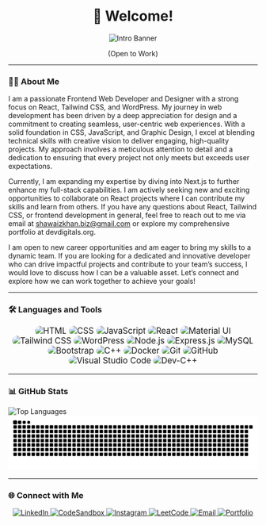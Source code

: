 <h1 align="center">👋 Welcome!</h1>

<div align="center">
  <img src="https://github.com/shawaiz-khan/shawaiz-khan/blob/main/banner.gif" alt="Intro Banner" style="max-width: 100%; height: auto;" />
</div>

<p align="center">(Open to Work)</p>

---

### 👨‍💻 About Me

I am a passionate Frontend Web Developer and Designer with a strong focus on React, Tailwind CSS, and WordPress. My journey in web development has been driven by a deep appreciation for design and a commitment to creating seamless, user-centric web experiences. With a solid foundation in CSS, JavaScript, and Graphic Design, I excel at blending technical skills with creative vision to deliver engaging, high-quality projects. My approach involves a meticulous attention to detail and a dedication to ensuring that every project not only meets but exceeds user expectations.

Currently, I am expanding my expertise by diving into Next.js to further enhance my full-stack capabilities. I am actively seeking new and exciting opportunities to collaborate on React projects where I can contribute my skills and learn from others. If you have any questions about React, Tailwind CSS, or frontend development in general, feel free to reach out to me via email at shawaizkhan.biz@gmail.com or explore my comprehensive portfolio at devdigitals.org.

I am open to new career opportunities and am eager to bring my skills to a dynamic team. If you are looking for a dedicated and innovative developer who can drive impactful projects and contribute to your team’s success, I would love to discuss how I can be a valuable asset. Let’s connect and explore how we can work together to achieve your goals!

---

### 🛠️ Languages and Tools

<p align="center" style="font-size: larger;">
  <img alt="HTML" src="https://img.shields.io/badge/-HTML-E34F26?style=for-the-badge&logo=html5&logoColor=white&logoWidth=20&logoHeight=20" style="border-radius: 10px;" />
  <img alt="CSS" src="https://img.shields.io/badge/-CSS-1572B6?style=for-the-badge&logo=css3&logoColor=white&logoWidth=20&logoHeight=20" style="border-radius: 10px;" />
  <img alt="JavaScript" src="https://img.shields.io/badge/-JavaScript-F7DF1E?style=for-the-badge&logo=javascript&logoColor=black&logoWidth=20&logoHeight=20" style="border-radius: 10px;" />
  <img alt="React" src="https://img.shields.io/badge/-React-45b8d8?style=for-the-badge&logo=react&logoColor=white&logoWidth=20&logoHeight=20" style="border-radius: 10px;" />
  <img alt="Material UI" src="https://img.shields.io/badge/-Material--UI-007FFF?style=for-the-badge&logo=mui&logoColor=white&logoWidth=20&logoHeight=20" style="border-radius: 10px;" />
  <img alt="Tailwind CSS" src="https://img.shields.io/badge/-Tailwind%20CSS-38B2AC?style=for-the-badge&logo=tailwind-css&logoColor=white&logoWidth=20&logoHeight=20" style="border-radius: 10px;" />
  <img alt="WordPress" src="https://img.shields.io/badge/-WordPress-21759B?style=for-the-badge&logo=wordpress&logoColor=white&logoWidth=20&logoHeight=20" style="border-radius: 10px;" />
  <img alt="Node.js" src="https://img.shields.io/badge/-Node.js-43853d?style=for-the-badge&logo=node.js&logoColor=white&logoWidth=20&logoHeight=20" style="border-radius: 10px;" />
  <img alt="Express.js" src="https://img.shields.io/badge/-Express-000000?style=for-the-badge&logo=express&logoColor=white&logoWidth=20&logoHeight=20" style="border-radius: 10px;" />
  <img alt="MySQL" src="https://img.shields.io/badge/-MySQL-4479A1?style=for-the-badge&logo=mysql&logoColor=white&logoWidth=20&logoHeight=20" style="border-radius: 10px;" />
  <img alt="Bootstrap" src="https://img.shields.io/badge/-Bootstrap-563D7C?style=for-the-badge&logo=bootstrap&logoColor=white&logoWidth=20&logoHeight=20" style="border-radius: 10px;" />
  <img alt="C++" src="https://img.shields.io/badge/-C++-00599C?style=for-the-badge&logo=c%2B%2B&logoColor=white&logoWidth=20&logoHeight=20" style="border-radius: 10px;" />
  <img alt="Docker" src="https://img.shields.io/badge/-Docker-2496ED?style=for-the-badge&logo=docker&logoColor=white&logoWidth=20&logoHeight=20" style="border-radius: 10px;" />
  <img alt="Git" src="https://img.shields.io/badge/-Git-F05032?style=for-the-badge&logo=git&logoColor=white&logoWidth=20&logoHeight=20" style="border-radius: 10px;" />
  <img alt="GitHub" src="https://img.shields.io/badge/-GitHub-181717?style=for-the-badge&logo=github&logoColor=white&logoWidth=20&logoHeight=20" style="border-radius: 10px;" />
  <img alt="Visual Studio Code" src="https://img.shields.io/badge/-Visual%20Studio%20Code-007ACC?style=for-the-badge&logo=visual-studio-code&logoColor=white&logoWidth=20&logoHeight=20" style="border-radius: 10px;" />
  <img alt="Dev-C++" src="https://img.shields.io/badge/-Dev--C++-5F5F5F?style=for-the-badge&logo=cplusplus&logoColor=white&logoWidth=20&logoHeight=20" style="border-radius: 10px;" />
</p>

---

### 📊 GitHub Stats

<p align="start">
  <!-- Display top languages in a compact layout -->
  <img src="https://github-readme-stats.vercel.app/api/top-langs?username=shawaiz-khan&show_icons=true&locale=en&layout=compact" alt="Top Languages" />

  <!-- Center snake animation -->
  <img src="https://raw.githubusercontent.com/shawaiz-khan/shawaiz-khan/output/snake.svg" alt="Snake animation" />
</p>

---

### 🌐 Connect with Me

<p align="center">
  <a href="https://www.linkedin.com/in/bizshawaizkhan/" target="_blank">
    <img src="https://img.shields.io/badge/LinkedIn-%230077B5.svg?&style=for-the-badge&logo=linkedin&logoColor=white" height="30" alt="LinkedIn" />
  </a>
  <a href="https://codesandbox.com/shawaiz-khan" target="_blank">
    <img src="https://img.shields.io/badge/CodeSandbox-%23F7DF1E.svg?&style=for-the-badge&logo=codesandbox&logoColor=white" height="30" alt="CodeSandbox" />
  </a>
  <a href="https://instagram.com/shawaizkhan_official" target="_blank">
    <img src="https://img.shields.io/badge/Instagram-%23E4405F.svg?&style=for-the-badge&logo=instagram&logoColor=white" height="30" alt="Instagram" />
  </a>
  <a href="https://www.leetcode.com/shawaizkhan" target="_blank">
    <img src="https://img.shields.io/badge/LeetCode-%23F14C28.svg?&style=for-the-badge&logo=leetcode&logoColor=white" height="30" alt="LeetCode" />
  </a>
  <a href="mailto:shawaiskhan.biz@gmail.com">
    <img src="https://img.shields.io/badge/Email-%23D14836.svg?&style=for-the-badge&logo=gmail&logoColor=white" height="30" alt="Email" />
  </a>
  <a href="https://devdigitals.org" target="_blank">
    <img src="https://img.shields.io/badge/Portfolio-%230A0A0A.svg?&style=for-the-badge&logo=web&logoColor=white" height="30" alt="Portfolio" />
  </a>
</p>
